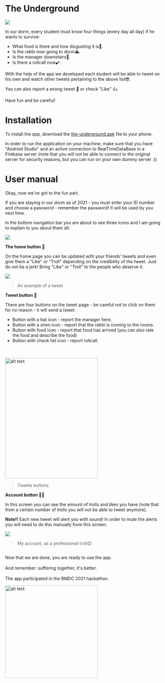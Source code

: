 # The Underground

![](https://github.com/itsikshteinberger/the-underground/blob/master/FinalProject/app/src/main/res/drawable/Drawing-4.sketchpad.png)

In our dorm, every student must know four things (every day all day) if he wants to survive:

- What food is there and how disgusting it is:vomiting_face:.
- Is the rabbi now going to dorm:warning:.
- Is the manager downstairs:rotating_light:.
- Is there a rollcall now:heavy_check_mark:.

With the help of the app we developed each student will be able to tweet on his own and watch other tweets pertaining to the above list:sunglasses:.

You can also report a wrong tweet :poop: or check "Like" :thumbsup:.

Have fun and be careful!

# Installation

To install the app, download the [the-underground.apk](https://github.com/itsikshteinberger/the-underground/blob/master/FinalProject/the-underground.apk) file to your phone.

In order to run the application on your machine, make sure that you have "Android Studio" and an active connection to RealTimeDataBase in a Firebase server (note that you will not be able to connect to the original server for security reasons, but you can run on your own dummy server :))

# User manual

Okay, now we've got to the fun part.

If you are staying in our dorm as of 2021 - you must enter your ID number and choose a password - remember the password! It will be used by you next time.

In the bottom navigation bar you are about to see three icons and I am going to explain to you about them all:

![](https://github.com/itsikshteinberger/the-underground/blob/master/FinalProject/app/src/main/res/drawable/1b1ac2ef-7cbc-4429-970a-29c5ab338ccf.jpg)

**The home button :house_with_garden:**

On the home page you can be updated with your friends' tweets and even give them a "Like" or "Troll" depending on the credibility of the tweet.
Just do not be a jerk! Bring "Like" or "Troll" to the people who deserve it.

![](https://github.com/itsikshteinberger/the-underground/blob/master/FinalProject/app/src/main/res/drawable/863898d3-35f2-45e4-bed5-bc3726529c55.jpg)

>An example of a tweet

**Tweet button :baby_chick:**

There are four buttons on the tweet page - be careful not to click on them for no reason - it will send a tweet.

- Button with a hat icon - report the manager here.
- Button with a siren icon - report that the rabbi is coming to the rooms.
- Button with food icon - report that food has arrived (you can also rate the food and describe the food)
- Button with check list icon - report rollcall.

<br></br>
<img src="https://github.com/itsikshteinberger/the-underground/blob/master/FinalProject/app/src/main/res/drawable/7f56fd4a-b60c-4493-9855-c85180d7f021.jpg" alt="alt text" width="300" height="390">

>Tweets buttons

**Account button :frowning_man:**

In this screen you can see the amount of trolls and likes you have (note that from a certain number of trolls you will not be able to tweet anymore).

**Note:bangbang:** Each new tweet will alert you with sound! In order to mute the alerts you will need to do this manually from this screen.

![](https://github.com/itsikshteinberger/the-underground/blob/master/FinalProject/app/src/main/res/drawable/7f49a910-edea-4175-aebd-2cbc97d94b8c.jpg)

>My account, as a professional troll:blush:

##

Now that we are done, you are ready to use the app. <br></br>
And remember: suffering together, it's better.  <br></br>
The app participated in the BMDC 2021 hackathon.


<img src="https://github.com/itsikshteinberger/the-underground/blob/master/FinalProject/app/src/main/res/drawable/main.png" alt="alt text" width="300" height="300">
